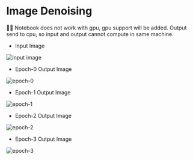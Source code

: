 # Image Denoising


:man_technologist: Notebook does not work with gpu, gpu support will be added. Output send to cpu, so input and output cannot compute in same machine.

* Input Image

![input image](https://user-images.githubusercontent.com/71969819/190461614-05e5bd85-0b53-4bb0-9836-4e80440c9bad.png)

* Epoch-0 Output Image

![epoch-0](https://user-images.githubusercontent.com/71969819/190461781-3c7467d6-0b43-4a52-a71c-e197a6db95b9.png)

* Epoch-1 Output Image

![epoch-1](https://user-images.githubusercontent.com/71969819/190461844-1499d469-5462-424d-a628-38eb7f0af0a3.png)

* Epoch-2 Output Image

![epoch-2](https://user-images.githubusercontent.com/71969819/190461917-018686fd-77c9-4c9e-b18d-772dd87d169e.png)

* Epoch-3 Output Image

![epoch-3](https://user-images.githubusercontent.com/71969819/190461960-a5b16ef0-bf36-4921-9498-4d6207024a8c.png)
